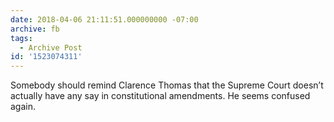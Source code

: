 ```yaml
---
date: 2018-04-06 21:11:51.000000000 -07:00
archive: fb
tags: 
  - Archive Post
id: '1523074311'
---
```


Somebody should remind Clarence Thomas that the Supreme Court doesn’t actually have any say in constitutional amendments. He seems confused again.
